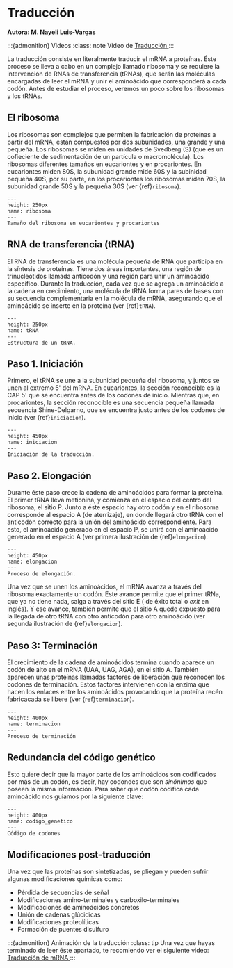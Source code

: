 # Traducción
**Autora: M. Nayeli Luis-Vargas**

:::{admonition} Videos
:class: note
Video de <a href = "https://drive.google.com/file/d/182dT8FwbI17KaeZ5Fq7TUuGw1hAI1Thb/view?usp=sharing"> Traducción </a>
:::

La traducción consiste en literalmente traducir el mRNA a proteínas. Éste proceso se lleva a cabo en un complejo llamado ribosoma y se requiere la intervención de RNAs de transferencia (tRNAs), que serán las moléculas encargadas de leer el mRNA y unir el aminoácido que corresponderá a cada codón. Antes de estudiar el proceso, veremos un poco sobre los ribosomas y los tRNAs.

## El ribosoma
Los ribosomas son complejos que permiten la fabricación de proteínas a partir del mRNA, están compuestos por dos subunidades, una grande y una pequeña. Los ribosomas se miden en unidades de Svedberg (S) (que es un cofieciente de sedimentación de un partícula o macromolécula). Los ribosomas diferentes tamaños en eucariontes y en procariontes. En eucariontes miden 80S, la subunidad grande mide 60S y la subinidad pequeña 40S, por su parte, en los procariontes los ribosomas miden 70S, la subunidad grande 50S y la pequeña 30S (ver {ref}`ribosoma`).

```{figure} ../img/ribosoma_tamaño.png
---
height: 250px
name: ribosoma
---
Tamaño del ribosoma en eucariontes y procariontes
```

## RNA de transferencia (tRNA)
El RNA de transferencia es una molécula pequeña de RNA que participa en la síntesis de proteínas. Tiene dos áreas importantes, una región de trinucleótidos llamada anticodón y una región para unir un aminoácido específico. Durante la traducción, cada vez que se agrega un aminoácido a la cadena en crecimiento, una molécula de tRNA forma pares de bases con su secuencia complementaria en la molécula de mRNA, asegurando que el aminoácido se inserte en la proteína (ver {ref}`tRNA`).

```{figure} ../img/tRNA.png
---
height: 250px
name: tRNA
---
Estructura de un tRNA.
```

## Paso 1. Iniciación

Primero, el tRNA se une a la subunidad pequeña del ribosoma, y juntos se unen al extremo 5' del mRNA. En eucariontes, la sección reconocible es la CAP 5' que se encuentra antes de los codones de inicio. Mientras que, en procariontes, la sección reconocible es una secuencia pequeña llamada secuencia Shine-Delgarno, que se encuentra justo antes de los codones de inicio (ver {ref}`iniciacion`).


```{figure} ../img/traduccion_iniciacion.png
---
height: 450px
name: iniciacion
---
Iniciación de la traducción.
```

## Paso 2. Elongación
Durante éste paso crece la cadena de aminoácidos para formar la proteína. El primer tRNA lleva metionina, y comienza en el espacio del centro del ribosoma, el sitio P. Junto a éste espacio hay otro codón y en el ribosoma corresponde al espacio A (de aterrizaje), en donde llegará otro tRNA con el anticodón correcto para la unión del aminoácido correspondiente. Para esto, el aminoácido generado en el espacio P, se unirá con el aminoácido generado en el espacio A (ver primera ilustración de {ref}`elongacion`).

```{figure} ../img/traduccion_elongacion.png
---
height: 450px
name: elongacion
---
Proceso de elongación.
```

Una vez que se unen los aminoácidos, el mRNA avanza a través del ribosoma exactamente un codón. Este avance permite que el primer tRNa, que ya no tiene nada, salga a través del sitio E ( de éxito total o *exit* en inglés). Y ese avance, también permite que el sitio A quede expuesto para la llegada de otro tRNA con otro anticodón para otro aminoácido (ver segunda ilustración de {ref}`elongacion`).

## Paso 3: Terminación
El crecimiento de la cadena de aminoácidos termina cuando aparece un codón de alto en el mRNA (UAA, UAG, AGA), en el sitio A. También aparecen unas proteínas llamadas factores de liberación que reconocen los codones de terminación. Estos factores intervienen con la enzima que hacen los enlaces entre los aminoácidos provocando que la proteína recén fabricacada se libere (ver {ref}`terminacion`).


```{figure} ../img/traduccion_terminacion.png
---
height: 400px
name: terminacion
---
Proceso de terminación
```

## Redundancia del código genético

Esto quiere decir que la mayor parte de los aminoácidos son codificados por más de un codón, es decir, hay codondes que son *sinónimos* que poseen la misma información. Para saber que codón codifica cada aminoácido nos guiamos por la siguiente clave: 

```{figure} ../img/codigo_codones.png
---
height: 400px
name: codigo_genetico
---
Código de codones
```

## Modificaciones post-traducción
Una vez que las proteínas son sintetizadas, se pliegan y pueden sufrir algunas modificaciones químicas como:

* Pérdida de secuencias de señal
* Modificaciones amino-terminales y carboxilo-terminales
* Modificaciones de aminoácidos concretos
* Unión de cadenas glúcidicas
* Modificaciones proteolíticas
* Formación de puentes disulfuro

:::{admonition} Animación de la traducción
:class: tip
Una vez que hayas terminado de leer éste apartado, te recomiendo ver el siguiente video: <a href = "https://www.youtube.com/watch?v=TfYf_rPWUdY">Traducción de mRNA </a>
:::
